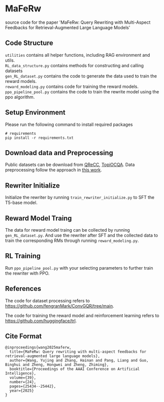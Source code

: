 # MaFeRw
source code for the paper 'MaFeRw: Query Rewriting with Multi-Aspect Feedbacks for Retrieval-Augmented Large Language Models'
## Code Structure
```utilities``` contains all helper functions, including RAG environment and utils.\
```RL_data_structure.py``` contains methods for constructing and calling datasets\
```gen_RL_dataset.py``` contains the code to generate the data used to train the reward models.\
```reward_modeling.py``` contains code for training the reward models. \
```ppo_pipeline_pool.py``` contains the code to train the rewrite model using the ppo algorithm.
## Setup Environment

Please run the following command to install required packages

```
# requirements
pip install -r requirements.txt
```
## Download data and Preprocessing

Public datasets can be download from [QReCC](https://github.com/apple/ml-qrecc), [TopiOCQA](https://github.com/McGill-NLP/topiocqa). Data preprocessing follow the approach in [this work](https://github.com/fengranMark/ConvGQR/tree/main).

## Rewriter Initialize

Initialize the rewriter by running ```train_rewriter_initialize.py``` to SFT the T5-base model.

## Reward Model Traing

The data for reward model traing can be collected by running ```gen_RL_dataset.py```. And use the rewriter after SFT and the collected data to train the corresponding RMs through running ```reward_modeling.py```. 

## RL Training

Run ```ppo_pipeline_pool.py``` with your selecting parameters to further train the rewriter with PPO.

## References
The code for dataset processing refers to https://github.com/fengranMark/ConvGQR/tree/main.

The code for training the reward model and reinforcement learning refers to https://github.com/huggingface/trl.

## Cite Format

    @inproceedings{wang2025maferw,
      title={MaFeRw: Query rewriting with multi-aspect feedbacks for retrieval-augmented large language models},
      author={Wang, Yujing and Zhang, Hainan and Pang, Liang and Guo, Binghui and Zheng, Hongwei and Zheng, Zhiming},
      booktitle={Proceedings of the AAAI Conference on Artificial Intelligence},
      volume={39},
      number={24},
      pages={25434--25442},
      year={2025}
    }
